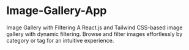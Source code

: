 # Image-Gallery-App
Image Gallery with Filtering A React.js and Tailwind CSS-based image gallery with dynamic filtering. Browse and filter images effortlessly by category or tag for an intuitive experience.
